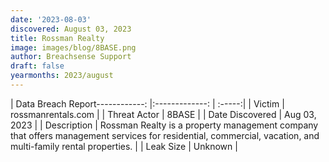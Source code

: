 ```yaml
---
date: '2023-08-03'
discovered: August 03, 2023
title: Rossman Realty
image: images/blog/8BASE.png
author: Breachsense Support
draft: false
yearmonths: 2023/august
---
```


| Data Breach Report------------:     |:-------------:    | :-----:|
| Victim      | rossmanrentals.com      | 
| Threat Actor      | 8BASE      | 
| Date Discovered      | Aug 03, 2023      | 
| Description      | Rossman Realty is a property management company that offers management services for residential, commercial, vacation, and multi-family rental properties.      | 
| Leak Size      | Unknown      | 

